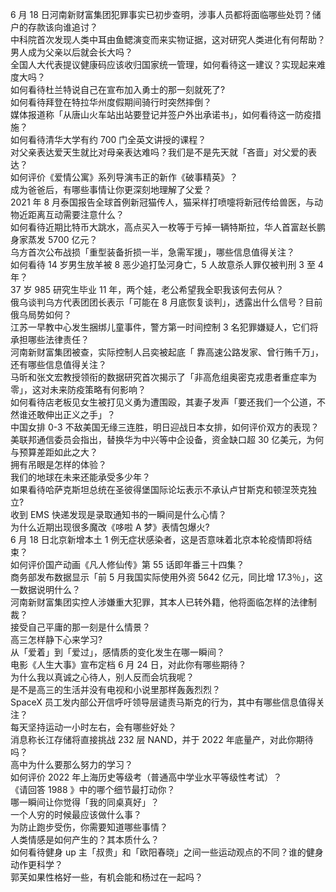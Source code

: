 6 月 18 日河南新财富集团犯罪事实已初步查明，涉事人员都将面临哪些处罚？储户的存款该向谁追讨？  
中科院首次发现人类中耳由鱼鳃演变而来实物证据，这对研究人类进化有何帮助？  
男人成为父亲以后就会长大吗？  
全国人大代表提议健康码应该收归国家统一管理，如何看待这一建议？实现起来难度大吗？  
如何看待杜兰特说自己在宣布加入勇士的那一刻就死了?  
如何看待拜登在特拉华州度假期间骑行时突然摔倒？  
媒体报道称「从唐山火车站出站要登记并签户外出承诺书」，如何看待这一防疫措施？  
如何看待清华大学有约 700 门全英文讲授的课程？  
对父亲表达爱天生就比对母亲表达难吗？我们是不是先天就「吝啬」对父爱的表达？  
如何评价《爱情公寓》系列导演韦正的新作《破事精英》？  
成为爸爸后，有哪些事情让你更深刻地理解了父爱？  
2021 年 8 月泰国报告全球首例新冠猫传人，猫采样打喷嚏将新冠传给兽医，与动物近距离互动需要注意什么？  
如何看待近期比特币大跳水，高点买入一枚等于亏掉一辆特斯拉，华人首富赵长鹏身家蒸发 5700 亿元？  
乌方首次公布战损「重型装备折损一半，急需军援」，哪些信息值得关注？  
如何看待 14 岁男生放羊被 8 恶少追打坠河身亡，5 人故意杀人罪仅被判刑 3 至 4 年？  
37 岁 985 研究生毕业 11 年，两个娃，老公希望我全职我该何去何从？  
俄乌谈判乌方代表团团长表示「可能在 8 月底恢复谈判」，透露出什么信号？目前俄乌局势如何？  
江苏一早教中心发生捆绑儿童事件，警方第一时间控制  3 名犯罪嫌疑人，它们将承担哪些法律责任？  
河南新财富集团被查，实际控制人吕奕被起底「 靠高速公路发家、曾行贿千万」，还有哪些信息值得关注？  
马昕和张文宏教授领衔的数据研究首次揭示了「非高危组奥密克戎患者重症率为零」，这对未来防疫策略有何影响？  
如何看待店老板见女生被打见义勇为遭围殴，其妻子发声「要还我们一个公道，不然谁还敢伸出正义之手」？  
中国女排 0-3 不敌美国无缘三连胜，明日迎战日本女排，如何评价双方的表现？  
美联邦通信委员会指出，替换华为中兴等中企设备，资金缺口超 30 亿美元，为何与预算差距如此之大？  
拥有吊眼是怎样的体验？  
我们的地球在未来还能承受多少年？  
如果看待哈萨克斯坦总统在圣彼得堡国际论坛表示不承认卢甘斯克和顿涅茨克独立?  
收到 EMS 快递发现是录取通知书的一瞬间是什么心情？  
为什么近期出现很多魔改《哆啦 A 梦》表情包爆火?  
6 月 18 日北京新增本土 1 例无症状感染者，这是否意味着北京本轮疫情即将结束？  
如何评价国产动画《凡人修仙传》第 55 话即年番三十四集？  
商务部发布数据显示「前 5 月我国实际使用外资 5642 亿元，同比增 17.3％」，这一数据说明什么？  
河南新财富集团实控人涉嫌重大犯罪，其本人已转外籍，他将面临怎样的法律制裁？  
接受自己平庸的那一刻是什么情景？  
高三怎样静下心来学习?  
从「爱着」到「爱过」，感情质的变化发生在哪一瞬间？  
电影《人生大事》宣布定档  6 月 24 日，对此你有哪些期待？  
为什么我以真诚之心待人，别人反而会坑我呢？  
是不是高三的生活并没有电视和小说里那样轰轰烈烈？  
SpaceX 员工发内部公开信呼吁领导层谴责马斯克的行为，其中有哪些信息值得关注？  
每天坚持运动一小时左右，会有哪些好处？  
消息称长江存储将直接挑战 232 层 NAND，并于 2022 年底量产，对此你期待吗？  
高中为什么要那么努力的学习？  
如何评价 2022 年上海历史等级考（普通高中学业水平等级性考试）？  
《请回答 1988 》中的哪个细节最打动你？  
哪一瞬间让你觉得「我的同桌真好」？  
一个人穷的时候最应该做什么事？  
为防止跑步受伤，你需要知道哪些事情？  
人类情感是如何产生的？其本质什么？  
如何看待健身 up 主「叔贵」和「欧阳春晓」之间一些运动观点的不同？谁的健身动作更科学？  
郭芙如果性格好一些，有机会能和杨过在一起吗？  
